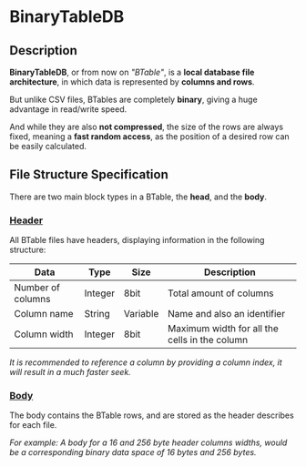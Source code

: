 # BinaryTableDB

## Description
**BinaryTableDB**, or from now on *"BTable"*, is a **local database file architecture**, in which data is represented by **columns and rows**.

But unlike CSV files, BTables are completely **binary**, giving a huge advantage in read/write speed. 

And while they are also **not compressed**, the size of the rows are always fixed, meaning a **fast random access**, as the position of a desired row can be easily calculated.

## File Structure Specification
There are two main block types in a BTable, the **head**, and the **body**.

### <ins>Header</ins>
All BTable files have headers, displaying information in the following structure:

| Data                  | Type          | Size          | Description |
| -------------         | ------------- | ------------  | ----------- |
| Number of columns     | Integer       | 8bit          | Total amount of columns |
| Column name           | String        | Variable      | Name and also an identifier |
| Column width          | Integer       | 8bit          | Maximum width for all the cells in the column |

*It is recommended to reference a column by providing a column index, it will result in a much faster seek.*

### <ins>Body</ins>
The body contains the BTable rows, and are stored as the header describes for each file.

*For example: A body for a 16 and 256 byte header columns widths, would be a corresponding binary data space of 16 bytes and 256 bytes.*
